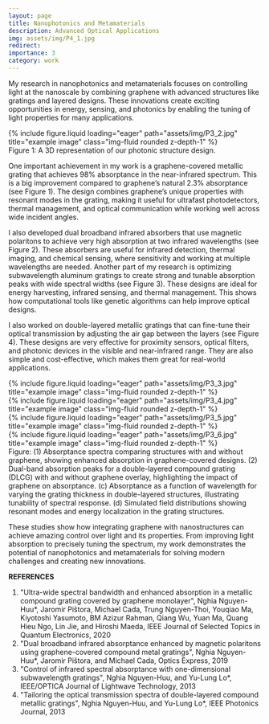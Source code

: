 ```yaml
---
layout: page
title: Nanophotonics and Metamaterials
description: Advanced Optical Applications
img: assets/img/P4_1.jpg
redirect:
importance: 3
category: work
---
```

My research in nanophotonics and metamaterials focuses on controlling light at the nanoscale by combining graphene with advanced structures like gratings and layered designs. These innovations create exciting opportunities in energy, sensing, and photonics by enabling the tuning of light properties for many applications.
<div class="row">
    <div class="col-sm mt-1 mt-md-0">
        {% include figure.liquid loading="eager" path="assets/img/P3_2.jpg" title="example image" class="img-fluid rounded z-depth-1" %}
    </div>
</div>
<div class="caption">
     Figure 1: A 3D representation of our photonic structure design.
</div>

One important achievement in my work is a graphene-covered metallic grating that achieves 98% absorptance in the near-infrared spectrum. This is a big improvement compared to graphene’s natural 2.3% absorptance (see Figure 1). The design combines graphene’s unique properties with resonant modes in the grating, making it useful for ultrafast photodetectors, thermal management, and optical communication while working well across wide incident angles.

I also developed dual broadband infrared absorbers that use magnetic polaritons to achieve very high absorption at two infrared wavelengths (see Figure 2). These absorbers are useful for infrared detection, thermal imaging, and chemical sensing, where sensitivity and working at multiple wavelengths are needed. Another part of my research is optimizing subwavelength aluminum gratings to create strong and tunable absorption peaks with wide spectral widths (see Figure 3). These designs are ideal for energy harvesting, infrared sensing, and thermal management. This shows how computational tools like genetic algorithms can help improve optical designs.

I also worked on double-layered metallic gratings that can fine-tune their optical transmission by adjusting the air gap between the layers (see Figure 4). These designs are very effective for proximity sensors, optical filters, and photonic devices in the visible and near-infrared range. They are also simple and cost-effective, which makes them great for real-world applications.
<div class="row">
    <div class="col-sm mt-3 mt-md-0">
        {% include figure.liquid loading="eager" path="assets/img/P3_3.jpg" title="example image" class="img-fluid rounded z-depth-1" %}
    </div>
    <div class="col-sm mt-3 mt-md-0">
        {% include figure.liquid loading="eager" path="assets/img/P3_4.jpg" title="example image" class="img-fluid rounded z-depth-1" %}
    </div>
    <div class="col-sm mt-3 mt-md-0">
        {% include figure.liquid loading="eager" path="assets/img/P3_5.jpg" title="example image" class="img-fluid rounded z-depth-1" %}
    </div>
    <div class="col-sm mt-3 mt-md-0">
        {% include figure.liquid loading="eager" path="assets/img/P3_6.jpg" title="example image" class="img-fluid rounded z-depth-1" %}
    </div>
</div>
<div class="caption">
    Figure: (1) Absorptance spectra comparing structures with and without graphene, showing enhanced absorption in graphene-covered designs. (2) Dual-band absorption peaks for a double-layered compound grating (DLCG) with and without graphene overlay, highlighting the impact of graphene on absorptance. (c) Absorptance as a function of wavelength for varying the grating thickness in double-layered structures, illustrating tunability of spectral response. (d) Simulated field distributions showing resonant modes and energy localization in the grating structures.
</div>

These studies show how integrating graphene with nanostructures can achieve amazing control over light and its properties. From improving light absorption to precisely tuning the spectrum, my work demonstrates the potential of nanophotonics and metamaterials for solving modern challenges and creating new innovations.

<strong> REFERENCES </strong>
1. "Ultra-wide spectral bandwidth and enhanced absorption in a metallic compound grating covered by graphene monolayer", Nghia Nguyen-Huu*, Jaromir Pištora, Michael Cada, Trung Nguyen-Thoi, Youqiao Ma, Kiyotoshi Yasumoto, BM Azizur Rahman, Qiang Wu, Yuan Ma, Quang Hieu Ngo, Lin Jie, and Hiroshi Maeda, IEEE Journal of Selected Topics in Quantum Electronics, 2020
2. "Dual broadband infrared absorptance enhanced by magnetic polaritons using graphene-covered compound metal gratings", Nghia Nguyen-Huu*, Jaromir Pištora, and Michael Cada, Optics Express, 2019
3. "Control of infrared spectral absorptance with one-dimensional subwavelength gratings", Nghia Nguyen-Huu, and Yu-Lung Lo*, IEEE/OPTICA Journal of Lightwave Technology, 2013
4. "Tailoring the optical transmission spectra of double-layered compound metallic gratings", Nghia Nguyen-Huu, and Yu-Lung Lo*, IEEE Photonics Journal, 2013
